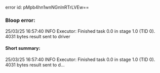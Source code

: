 error id: pMpb4hn1wnNGnInRTrLVEw==
### Bloop error:

25/03/25 16:57:40 INFO Executor: Finished task 0.0 in stage 1.0 (TID 0). 4031 bytes result sent to driver
#### Short summary: 

25/03/25 16:57:40 INFO Executor: Finished task 0.0 in stage 1.0 (TID 0). 4031 bytes result sent to d...